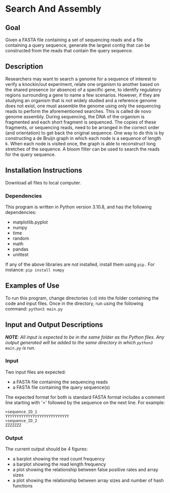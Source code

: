 # Search And Assembly
## Goal
Given a FASTA file containing a set of sequencing reads and a file containing a query sequence, generate the largest contig that can be constructed from the reads that contain the query sequence. 
## Description
Researchers may want to search a genome for a sequence of interest to verify a knockin/out experiment, relate one organism to another based on the shared presence (or absence) of a specific gene, to identify regulatory regions surrounding a gene to name a few scenarios. However, if they are studying an organism that is not widely studied and a reference genome does not exist, one must assemble the genome using only the sequencing reads to perform the aforementioned searches. This is called de novo genome assembly. During sequencing, the DNA of the organism is fragmented and each short fragment is sequenced. The copies of these fragments, or sequencing reads, need to be arranged in the correct order (and orientation) to get back the original sequence. One way to do this is by constructing a de Bruijn graph in which each node is a sequence of length k. When each node is visited once, the graph is able to reconstruct long stretches of the sequence. A bloom filter can be used to search the reads for the query sequence.

## Installation Instructions
Download all files to local computer. 
### Dependencies
This program is written in Python version 3.10.8, and has the following dependencies:

+ matplotlib.pyplot
+ numpy
+ time
+ random
+ math
+ pandas
+ unittest

If any of the above libraries are not installed, install them using `pip.` For instance: `pip install numpy`

## Examples of Use
To run this program, change directories (`cd`) into the folder containing the code and input files.
Once in the directory, run using the following command: `python3 main.py`
## Input and Output Descriptions
_**NOTE**: All input is expected to be in the same folder as the Python files. Any output generated will be added to the same directory in which `python3 main.py` is run._
### Input
Two input files are expected:

+ a FASTA file containing the sequencing reads
+ a FASTA file containing the query sequence(s)

The expected format for both is standard FASTA format includes a comment line starting with '>' followed by the sequence on the next line.
For example:
```
>sequence_ID_1
YYYYYYYYYYYYYYYYYYYYYYYYYYYY
>sequence_ID_2
ZZZZZZZ
```
### Output
The current output should be 4 figures:

+ a barplot showing the read count frequency
+ a barplot showing the read length frequency
+ a plot showing the relationship between false positive rates and array sizes
+ a plot showing the relationship between array sizes and number of hash functions
